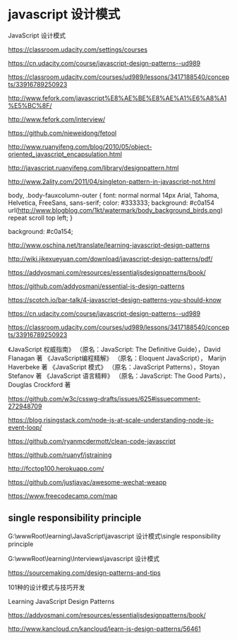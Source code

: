 # javascript 设计模式  




JavaScript 设计模式


https://classroom.udacity.com/settings/courses

https://cn.udacity.com/course/javascript-design-patterns--ud989

https://classroom.udacity.com/courses/ud989/lessons/3417188540/concepts/33916789250923




http://www.fefork.com/javascript%E8%AE%BE%E8%AE%A1%E6%A8%A1%E5%BC%8F/

http://www.fefork.com/interview/


https://github.com/nieweidong/fetool


http://www.ruanyifeng.com/blog/2010/05/object-oriented_javascript_encapsulation.html

http://javascript.ruanyifeng.com/library/designpattern.html


http://www.2ality.com/2011/04/singleton-pattern-in-javascript-not.html


body, .body-fauxcolumn-outer {
    font: normal normal 14px Arial, Tahoma, Helvetica, FreeSans, sans-serif;
    color: #333333;
    background: #c0a154 url(http://www.blogblog.com/1kt/watermark/body_background_birds.png) repeat scroll top left;
}

background: #c0a154;


http://www.oschina.net/translate/learning-javascript-design-patterns

http://wiki.jikexueyuan.com/download/javascript-design-patterns/pdf/


https://addyosmani.com/resources/essentialjsdesignpatterns/book/

https://github.com/addyosmani/essential-js-design-patterns


https://scotch.io/bar-talk/4-javascript-design-patterns-you-should-know



https://cn.udacity.com/course/javascript-design-patterns--ud989


https://classroom.udacity.com/courses/ud989/lessons/3417188540/concepts/33916789250923

《JavaScript 权威指南》
（原名：JavaScript: The Definitive Guide），David Flanagan 著
《JavaScript编程精解》
（原名：Eloquent JavaScript）， Marijn Haverbeke 著
《JavaScript 模式》
（原名：JavaScript Patterns），Stoyan Stefanov 著
《JavaScript 语言精粹》
（原名：JavaScript: The Good Parts）， Douglas Crockford 著



https://github.com/w3c/csswg-drafts/issues/625#issuecomment-272948709


https://blog.risingstack.com/node-js-at-scale-understanding-node-js-event-loop/

https://github.com/ryanmcdermott/clean-code-javascript

https://github.com/ruanyf/jstraining




http://fcctop100.herokuapp.com/


https://github.com/justjavac/awesome-wechat-weapp




https://www.freecodecamp.com/map





## single responsibility principle  


G:\wwwRoot\learning\JavaScript\javascript 设计模式\single responsibility principle

G:\wwwRoot\learning\Interviews\javascript 设计模式










https://sourcemaking.com/design-patterns-and-tips


101种的设计模式与技巧开发





Learning JavaScript Design Patterns

https://addyosmani.com/resources/essentialjsdesignpatterns/book/

http://www.kancloud.cn/kancloud/learn-js-design-patterns/56461








